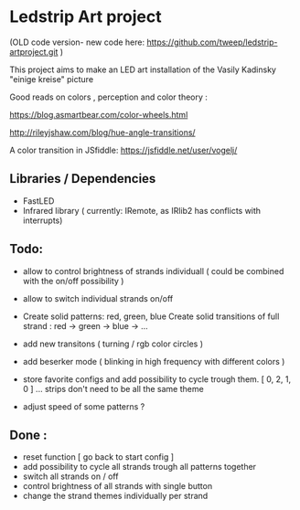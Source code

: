 
# Ledstrip Art project 
(OLD code version- new code here: https://github.com/tweep/ledstrip-artproject.git ) 

This project aims to make an LED art installation of the Vasily Kadinsky "einige kreise" picture


Good reads on colors , perception and color theory : 

https://blog.asmartbear.com/color-wheels.html 

http://rileyjshaw.com/blog/hue-angle-transitions/


A color transition in JSfiddle: https://jsfiddle.net/user/vogelj/   


## Libraries / Dependencies 
- FastLED 
- Infrared library ( currently: IRemote, as IRlib2 has conflicts with interrupts) 

## Todo: 

- allow to control brightness of strands individuall ( could be combined with the on/off possibility )    
- allow to switch individual strands on/off 

- Create solid patterns: red, green, blue
  Create solid transitions of full strand : red -> green -> blue -> ...
- add new transitons ( turning / rgb color circles ) 
- add beserker mode ( blinking in high frequency with different colors ) 

- store favorite configs and add possibility to cycle trough them. [ 0, 2, 1, 0 ] ... strips don't need to be all the same theme

- adjust speed of some patterns ? 

## Done : 
- reset function [ go back to start config ] 
- add possibility to cycle all strands trough all patterns together 
- switch all strands on / off 
- control brightness of all strands with single button  
- change the strand themes individually per strand 
